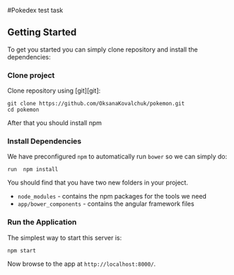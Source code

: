 #Pokedex test task

## Getting Started

To get you started you can simply clone repository and install the dependencies:


### Clone project

Clone  repository using [git][git]:

```
git clone https://github.com/OksanaKovalchuk/pokemon.git
cd pokemon
```
After that you should install npm


### Install Dependencies

We have preconfigured `npm` to automatically run `bower` so we can simply do:
```
run  npm install
```

You should find that you have two new
folders in your project.

* `node_modules` - contains the npm packages for the tools we need
* `app/bower_components` - contains the angular framework files


### Run the Application

The simplest way to start
this server is:

```
npm start
```

Now browse to the app at `http://localhost:8000/`.
